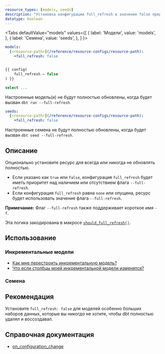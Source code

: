 ```yaml
---
resource_types: [models, seeds]
description: "Установка конфигурации full_refresh в значение false предотвращает перестройку модели или семени, даже если флаг `--full-refresh` включен в вызов."
datatype: boolean
---
```


<Tabs
  defaultValue="models"
  values={[
    { label: 'Модели', value: 'models', },
    { label: 'Семена', value: 'seeds', },
  ]
}>

<TabItem value="models">

<File name='dbt_project.yml'>

```yml
models:
  [<resource-path>](/reference/resource-configs/resource-path):
    +full_refresh: false

```

</File>

<File name='models/<modelname>.sql'>

```sql

{{ config(
    full_refresh = false
) }}

select ...

```

</File>

Настроенные модель(и) не будут полностью обновлены, когда будет вызван `dbt run --full-refresh`.

</TabItem>

<TabItem value="seeds">

<File name='dbt_project.yml'>

```yml
seeds:
  [<resource-path>](/reference/resource-configs/resource-path):
    +full_refresh: false

```

</File>

Настроенные семена не будут полностью обновлены, когда будет вызван `dbt seed --full-refresh`.

</TabItem>

</Tabs>

## Описание
Опционально установите ресурс для всегда или никогда не обновлять полностью.
- Если указано как `true` или `false`, конфигурация `full_refresh` будет иметь приоритет над наличием или отсутствием флага `--full-refresh`.
- Если конфигурация `full_refresh` равна `none` или опущена, ресурс будет использовать значение флага `--full-refresh`.

**Примечание:** Флаг `--full-refresh` также поддерживает короткое имя `-f`.

Эта логика закодирована в макросе [`should_full_refresh()`](https://github.com/dbt-labs/dbt-adapters/blob/60005a0a2bd33b61cb65a591bc1604b1b3fd25d5/dbt/include/global_project/macros/materializations/configs.sql).

## Использование

### Инкрементальные модели

* [Как мне перестроить инкрементальную модель?](/docs/build/incremental-models#how-do-i-rebuild-an-incremental-model)
* [Что если столбцы моей инкрементальной модели изменятся?](/docs/build/incremental-models#what-if-the-columns-of-my-incremental-model-change)

### Семена

<FAQ path="Seeds/full-refresh-seed" />

## Рекомендация
Установите `full_refresh: false` для моделей особенно больших наборов данных, которые вы _никогда_ не хотите, чтобы dbt полностью удалял и воссоздавал.

## Справочная документация
* [on_configuration_change](/reference/resource-configs/on_configuration_change)